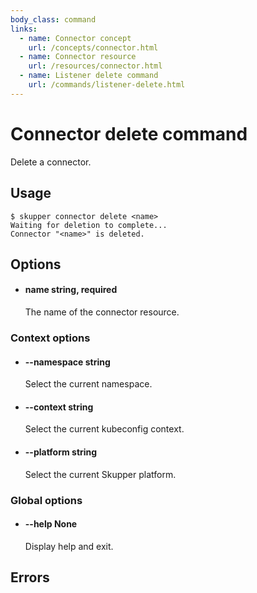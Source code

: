 ```yaml
---
body_class: command
links:
  - name: Connector concept
    url: /concepts/connector.html
  - name: Connector resource
    url: /resources/connector.html
  - name: Listener delete command
    url: /commands/listener-delete.html
---
```


# Connector delete command

<section>

Delete a connector.

</section>

<section>

## Usage

~~~ shell
$ skupper connector delete <name>
Waiting for deletion to complete...
Connector "<name>" is deleted.
~~~

</section>

<section>

## Options

- <h4 id="name">name <span class="argument-info">string, required</span></h3>

  The name of the connector resource.

### Context options

- <h4 id="namespace">--namespace <span class="argument-info">string</span></h3>

  Select the current namespace.

- <h4 id="context">--context <span class="argument-info">string</span></h3>

  Select the current kubeconfig context.

- <h4 id="platform">--platform <span class="argument-info">string</span></h3>

  Select the current Skupper platform.

### Global options

- <h4 id="help">--help <span class="argument-info">None</span></h3>

  Display help and exit.

</section>

<section>

## Errors

</section>
